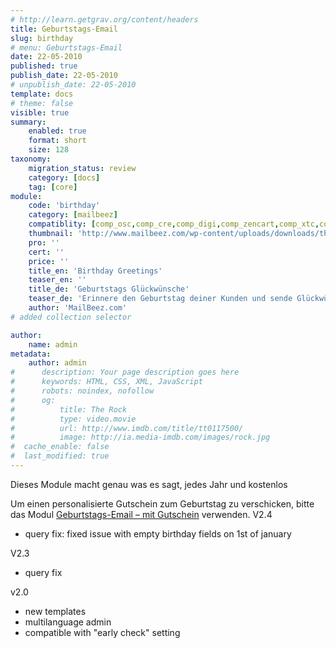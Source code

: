 ```yaml
---
# http://learn.getgrav.org/content/headers
title: Geburtstags-Email
slug: birthday
# menu: Geburtstags-Email
date: 22-05-2010
published: true
publish_date: 22-05-2010
# unpublish_date: 22-05-2010
template: docs
# theme: false
visible: true
summary:
    enabled: true
    format: short
    size: 128
taxonomy:
    migration_status: review
    category: [docs]
    tag: [core]
module:
    code: 'birthday'
    category: [mailbeez]
    compatiblity: [comp_osc,comp_cre,comp_digi,comp_zencart,comp_xtc,comp_gambio]
    thumbnail: 'http://www.mailbeez.com/wp-content/uploads/downloads/thumbnails/2010/06/birthday_cake_112.png'
    pro: ''
    cert: ''
    price: ''
    title_en: 'Birthday Greetings'
    teaser_en: ''
    title_de: 'Geburtstags Glückwünsche'
    teaser_de: 'Erinnere den Geburtstag deiner Kunden und sende Glückwünsche'
    author: 'MailBeez.com'
# added collection selector

author:
    name: admin
metadata:
    author: admin
#      description: Your page description goes here
#      keywords: HTML, CSS, XML, JavaScript
#      robots: noindex, nofollow
#      og:
#          title: The Rock
#          type: video.movie
#          url: http://www.imdb.com/title/tt0117500/
#          image: http://ia.media-imdb.com/images/rock.jpg
#  cache_enable: false
#  last_modified: true
---
```


Dieses Module macht genau was es sagt, jedes Jahr und kostenlos

Um einen personalisierte Gutschein zum Geburtstag zu verschicken, bitte das Modul [Geburtstags-Email – mit Gutschein](/documentation/mailbeez/coupon_birthday/ "Geburtstags-Email") verwenden.
V2.4
- query fix: fixed issue with empty birthday fields on 1st of january

V2.3
- query fix

v2.0
- new templates
- multilanguage admin
- compatible with "early check" setting


